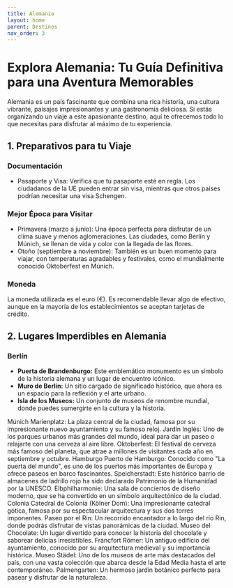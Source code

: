 ```yaml
---
title: Alemania
layout: home
parent: Destinos
nav_order: 3
---
```


# Explora Alemania: Tu Guía Definitiva para una Aventura Memorables

Alemania es un país fascinante que combina una rica historia, una cultura vibrante, paisajes impresionantes y una gastronomía deliciosa. Si estás organizando un viaje a este apasionante destino, aquí te ofrecemos todo lo que necesitas para disfrutar al máximo de tu experiencia.

## 1. Preparativos para tu Viaje

### Documentación
- Pasaporte y Visa: Verifica que tu pasaporte esté en regla. Los ciudadanos de la UE pueden entrar sin visa, mientras que otros países podrían necesitar una visa Schengen.

### Mejor Época para Visitar
- Primavera (marzo a junio): Una época perfecta para disfrutar de un clima suave y menos aglomeraciones. Las ciudades, como Berlín y Múnich, se llenan de vida y color con la llegada de las flores.
- Otoño (septiembre a noviembre): También es un buen momento para viajar, con temperaturas agradables y festivales, como el mundialmente conocido Oktoberfest en Múnich.
  
### Moneda
La moneda utilizada es el euro (€). Es recomendable llevar algo de efectivo, aunque en la mayoría de los establecimientos se aceptan tarjetas de crédito.

## 2. Lugares Imperdibles en Alemania

### Berlín
- **Puerta de Brandenburgo:** Este emblemático monumento es un símbolo de la historia alemana y un lugar de encuentro icónico.
- **Muro de Berlín:** Un sitio cargado de significado histórico, que ahora es un espacio para la reflexión y el arte urbano.
- **Isla de los Museos:** Un conjunto de museos de renombre mundial, donde puedes sumergirte en la cultura y la historia.
  
Múnich
Marienplatz: La plaza central de la ciudad, famosa por su impresionante nuevo ayuntamiento y su famoso reloj.
Jardín Inglés: Uno de los parques urbanos más grandes del mundo, ideal para dar un paseo o relajarte con una cerveza al aire libre.
Oktoberfest: El festival de cerveza más famoso del planeta, que atrae a millones de visitantes cada año en septiembre y octubre.
Hamburgo
Puerto de Hamburgo: Conocido como "La puerta del mundo", es uno de los puertos más importantes de Europa y ofrece paseos en barco fascinantes.
Speicherstadt: Este histórico barrio de almacenes de ladrillo rojo ha sido declarado Patrimonio de la Humanidad por la UNESCO.
Elbphilharmonie: Una sala de conciertos de diseño moderno, que se ha convertido en un símbolo arquitectónico de la ciudad.
Colonia
Catedral de Colonia (Kölner Dom): Una impresionante catedral gótica, famosa por su espectacular arquitectura y sus dos torres imponentes.
Paseo por el Rin: Un recorrido encantador a lo largo del río Rin, donde podrás disfrutar de vistas panorámicas de la ciudad.
Museo del Chocolate: Un lugar divertido para conocer la historia del chocolate y saborear delicias irresistibles.
Fráncfort
Römer: Un antiguo edificio del ayuntamiento, conocido por su arquitectura medieval y su importancia histórica.
Museo Städel: Uno de los museos de arte más destacados del país, con una vasta colección que abarca desde la Edad Media hasta el arte contemporáneo.
Palmengarten: Un hermoso jardín botánico perfecto para pasear y disfrutar de la naturaleza.

